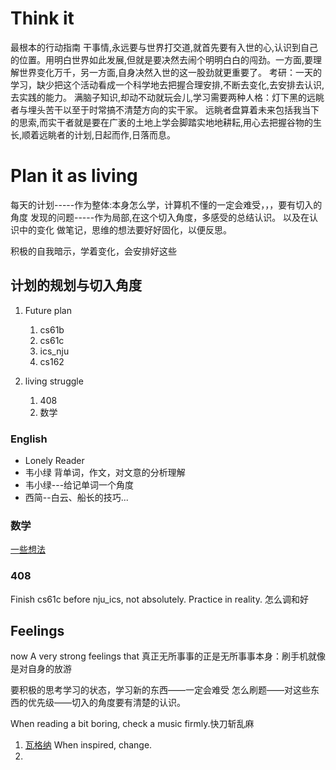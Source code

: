 # Think it
最根本的行动指南
干事情,永远要与世界打交道,就首先要有入世的心,认识到自己的位置。用明白世界如此发展,但就是要决然去闹个明明白白的闯劲。一方面,要理解世界变化万千，另一方面,自身决然入世的这一股劲就更重要了。
考研：一天的学习，缺少把这个活动看成一个科学地去把握合理安排,不断去变化,去安排去认识,去实践的能力。
满脑子知识,却动不动就玩会儿,学习需要两种人格：灯下黑的远眺者与埋头苦干以至于时常搞不清楚方向的实干家。
远眺者盘算着未来包括我当下的思索,而实干者就是要在广袤的土地上学会脚踏实地地耕耘,用心去把握谷物的生长,顺着远眺者的计划,日起而作,日落而息。

# Plan it as living
每天的计划-----作为整体:本身怎么学，计算机不懂的一定会难受，，，要有切入的角度
发现的问题-----作为局部,在这个切入角度，多感受的总结认识。
以及在认识中的变化
做笔记，思维的想法要好好固化，以便反思。


积极的自我暗示，学着变化，会安排好这些

## 计划的规划与切入角度
1. Future plan
    1. cs61b
    2. cs61c
    3. ics_nju
    4. cs162

2. living struggle
    1. 408
    2. 数学

### English
* Lonely Reader
* 韦小绿
背单词，作文，对文意的分析理解
* 韦小绿---给记单词一个角度
* 西简--白云、船长的技巧...

### 数学
[一些想法](https://www.bilibili.com/video/BV1Hn4y1f7gc/?spm_id_from=333.1007.top_right_bar_window_history.content.click&vd_source=200de2063d50f5bf2560cfd0c5dd0c61)
### 408
Finish cs61c before nju_ics, not absolutely. Practice in reality.
怎么调和好


## Feelings
now A very strong feelings that 真正无所事事的正是无所事事本身：刷手机就像是对自身的放游

要积极的思考学习的状态，学习新的东西——一定会难受
怎么刷题——对这些东西的优先级——切入的角度要有清楚的认识。

When reading a bit boring, check a music firmly.快刀斩乱麻
1. [瓦格纳](https://www.bilibili.com/video/BV1BU4y187ck/?spm_id_from=333.999.0.0&vd_source=200de2063d50f5bf2560cfd0c5dd0c61)
When inspired, change.
2. 
